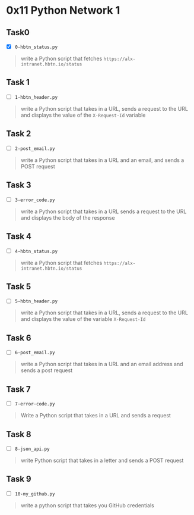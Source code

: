 # 0x11 Python Network 1

## Task0
- [x] `0-hbtn_status.py`
> write a Python script that fetches `https://alx-intranet.hbtn.io/status`

## Task 1
- [ ] `1-hbtn_header.py`
> write a Python script that takes in a URL, sends a request to the URL
> and displays the value of the `X-Request-Id` variable

## Task 2
- [ ] `2-post_email.py`
> write a Python script that takes in a URL and an email,
> and sends a POST request

## Task 3
- [ ] `3-error_code.py`
> write a Python script that takes in a URL sends a request to the URL
> and displays the body of the response

## Task 4
- [ ] `4-hbtn_status.py`
> write a Python script that fetches `https://alx-intranet.hbtn.io/status`

## Task 5
- [ ] `5-hbtn_header.py`
> write a Python script that takes in a URL, sends a request to the URL
> and displays the value of the variable `X-Request-Id`

## Task 6
- [ ] `6-post_email.py`
> write a Python script that takes in a URL and an email address
> and sends a post request

## Task 7
- [ ] `7-error-code.py`
> Write a Python script that takes in a URL and sends a request

## Task 8
- [ ] `8-json_api.py`
> write Python script that takes in a letter and sends a POST request

## Task 9
- [ ] `10-my_github.py`
> write a python script that takes you GitHub credentials
